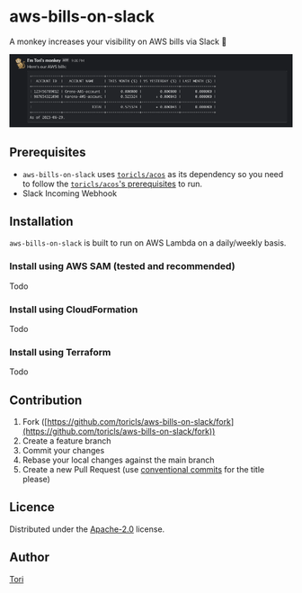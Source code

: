 # aws-bills-on-slack
A monkey increases your visibility on AWS bills via Slack 🐒

![aws-bills-on-slack](./aws-bills-on-slack.png)

## Prerequisites

- `aws-bills-on-slack` uses [`toricls/acos`](https://github.com/toricls/acos) as its dependency so you need to follow the [`toricls/acos`'s prerequisites](https://github.com/toricls/acos/blob/main/README.md#prerequisites) to run.
- Slack Incoming Webhook

## Installation

`aws-bills-on-slack` is built to run on AWS Lambda on a daily/weekly basis.

### Install using AWS SAM (tested and recommended)

Todo

### Install using CloudFormation

Todo

### Install using Terraform

Todo

## Contribution

1. Fork ([https://github.com/toricls/aws-bills-on-slack/fork](https://github.com/toricls/aws-bills-on-slack/fork))
4. Create a feature branch
5. Commit your changes
6. Rebase your local changes against the main branch
7. Create a new Pull Request (use [conventional commits] for the title please)

[conventional commits]: https://www.conventionalcommits.org/en/v1.0.0/

## Licence

Distributed under the [Apache-2.0](./LICENSE) license.

## Author

[Tori](https://github.com/toricls)
